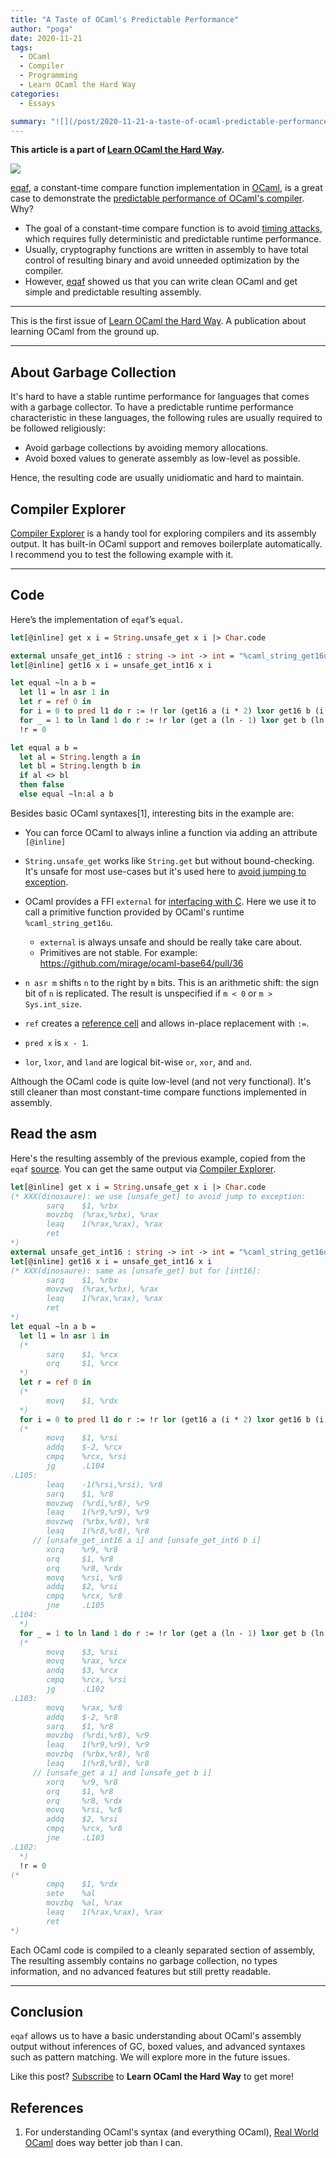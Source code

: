 ```yaml
---
title: "A Taste of OCaml's Predictable Performance"
author: "poga"
date: 2020-11-21
tags:
  - OCaml
  - Compiler
  - Programming
  - Learn OCaml the Hard Way
categories:
  - Essays

summary: "![](/post/2020-11-21-a-taste-of-ocaml-predictable-performance/colour-logo.png) [eqaf](https://github.com/mirage/eqaf), a constant-time compare function implementation in [OCaml](https://ocaml.org/), is a great case to demonstrate the [predictable performance of OCaml's compiler](https://signalsandthreads.com/language-design/#0008401). Why?"
---
```


**This article is a part of [Learn OCaml the Hard Way](/tags/learn-ocaml-the-hard-way/).**

![](/post/2020-11-21-a-taste-of-ocaml-predictable-performance/colour-logo.png)

[eqaf](https://github.com/mirage/eqaf), a constant-time compare function implementation in [OCaml](https://ocaml.org/), is a great case to demonstrate the [predictable performance of OCaml's compiler](https://signalsandthreads.com/language-design/#0008401). Why?

- The goal of a constant-time compare function is to avoid [timing attacks](https://en.wikipedia.org/wiki/Timing_attack), which requires fully deterministic and predictable runtime performance.
- Usually, cryptography functions are written in assembly to have total control of resulting binary and avoid unneeded optimization by the compiler.
- However, [eqaf](https://github.com/mirage/eqaf) showed us that you can write clean OCaml and get simple and predictable resulting assembly.

---

This is the first issue of [Learn OCaml the Hard Way](https://learnocamlthehardway.substack.com/welcome). A publication about learning OCaml from the ground up.

---

## About Garbage Collection

It's hard to have a stable runtime performance for languages that comes with a garbage collector. To have a predictable runtime performance characteristic in these languages, the following rules are usually required to be followed religiously:

- Avoid garbage collections by avoiding memory allocations.
- Avoid boxed values to generate assembly as low-level as possible.

Hence, the resulting code are usually unidiomatic and hard to maintain.

## Compiler Explorer

[Compiler Explorer](https://godbolt.org) is a handy tool for exploring compilers and its assembly output. It has built-in OCaml support and removes boilerplate automatically. I recommend you to test the following example with it.

---

## Code

Here’s the implementation of `eqaf`’s `equal`.

```ocaml
let[@inline] get x i = String.unsafe_get x i |> Char.code

external unsafe_get_int16 : string -> int -> int = "%caml_string_get16u"
let[@inline] get16 x i = unsafe_get_int16 x i

let equal ~ln a b =
  let l1 = ln asr 1 in
  let r = ref 0 in
  for i = 0 to pred l1 do r := !r lor (get16 a (i * 2) lxor get16 b (i * 2)) done ;
  for _ = 1 to ln land 1 do r := !r lor (get a (ln - 1) lxor get b (ln - 1)) done ;
  !r = 0

let equal a b =
  let al = String.length a in
  let bl = String.length b in
  if al <> bl
  then false
  else equal ~ln:al a b
```

Besides basic OCaml syntaxes[1], interesting bits in the example are:

- You can force OCaml to always inline a function via adding an attribute `[@inline]`
- `String.unsafe_get` works like `String.get` but without bound-checking. It's unsafe for most use-cases but it's used here to [avoid jumping to exception](https://github.com/mirage/eqaf/blob/master/lib/eqaf.ml#L3).
- OCaml provides a FFI `external` for [interfacing with C](https://caml.inria.fr/pub/docs/manual-ocaml/intfc.html). Here we use it to call a primitive function provided by OCaml's runtime `%caml_string_get16u`.

  - `external` is always unsafe and should be really take care about.
  - Primitives are not stable. For example: https://github.com/mirage/ocaml-base64/pull/36

- `n asr m` shifts `n` to the right by `m` bits. This is an arithmetic shift: the sign bit of `n` is replicated. The result is unspecified if `m < 0` or `m > Sys.int_size`.
- `ref` creates a [reference cell](https://dev.realworldocaml.org/imperative-programming.html) and allows in-place replacement with `:=`.
- `pred x` is `x - 1`.
- `lor`, `lxor`, and `land` are logical bit-wise `or`, `xor`, and `and`.

Although the OCaml code is quite low-level (and not very functional). It's still cleaner than most constant-time compare functions implemented in assembly.

## Read the asm

Here's the resulting assembly of the previous example, copied from the `eqaf` [source](https://github.com/mirage/eqaf/blob/master/lib/eqaf.ml). You can get the same output via [Compiler Explorer](https://godbolt.org).

```ocaml
let[@inline] get x i = String.unsafe_get x i |> Char.code
(* XXX(dinosaure): we use [unsafe_get] to avoid jump to exception:
        sarq    $1, %rbx
        movzbq  (%rax,%rbx), %rax
        leaq    1(%rax,%rax), %rax
        ret
*)
external unsafe_get_int16 : string -> int -> int = "%caml_string_get16u"
let[@inline] get16 x i = unsafe_get_int16 x i
(* XXX(dinosaure): same as [unsafe_get] but for [int16]:
        sarq    $1, %rbx
        movzwq  (%rax,%rbx), %rax
        leaq    1(%rax,%rax), %rax
        ret
*)
let equal ~ln a b =
  let l1 = ln asr 1 in
  (*
        sarq    $1, %rcx
        orq     $1, %rcx
  *)
  let r = ref 0 in
  (*
        movq    $1, %rdx
  *)
  for i = 0 to pred l1 do r := !r lor (get16 a (i * 2) lxor get16 b (i * 2)) done ;
  (*
        movq    $1, %rsi
        addq    $-2, %rcx
        cmpq    %rcx, %rsi
        jg      .L104
.L105:
        leaq    -1(%rsi,%rsi), %r8
        sarq    $1, %r8
        movzwq  (%rdi,%r8), %r9
        leaq    1(%r9,%r9), %r9
        movzwq  (%rbx,%r8), %r8
        leaq    1(%r8,%r8), %r8
     // [unsafe_get_int16 a i] and [unsafe_get_int6 b i]
        xorq    %r9, %r8
        orq     $1, %r8
        orq     %r8, %rdx
        movq    %rsi, %r8
        addq    $2, %rsi
        cmpq    %rcx, %r8
        jne     .L105
.L104:
  *)
  for _ = 1 to ln land 1 do r := !r lor (get a (ln - 1) lxor get b (ln - 1)) done ;
  (*
        movq    $3, %rsi
        movq    %rax, %rcx
        andq    $3, %rcx
        cmpq    %rcx, %rsi
        jg      .L102
.L103:
        movq    %rax, %r8
        addq    $-2, %r8
        sarq    $1, %r8
        movzbq  (%rdi,%r8), %r9
        leaq    1(%r9,%r9), %r9
        movzbq  (%rbx,%r8), %r8
        leaq    1(%r8,%r8), %r8
     // [unsafe_get a i] and [unsafe_get b i]
        xorq    %r9, %r8
        orq     $1, %r8
        orq     %r8, %rdx
        movq    %rsi, %r8
        addq    $2, %rsi
        cmpq    %rcx, %r8
        jne     .L103
.L102:
  *)
  !r = 0
(*
        cmpq    $1, %rdx
        sete    %al
        movzbq  %al, %rax
        leaq    1(%rax,%rax), %rax
        ret
*)
```

Each OCaml code is compiled to a cleanly separated section of assembly, The resulting assembly contains no garbage collection, no types information, and no advanced features but still pretty readable.

---

## Conclusion

`eqaf` allows us to have a basic understanding about OCaml's assembly output without inferences of GC, boxed values, and advanced syntaxes such as pattern matching. We will explore more in the future issues.

Like this post? [Subscribe](https://learnocamlthehardway.substack.com/welcome) to **Learn OCaml the Hard Way** to get more!

## References

1. For understanding OCaml's syntax (and everything OCaml), [Real World OCaml](https://dev.realworldocaml.org/) does way better job than I can.
